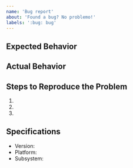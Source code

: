 ```yaml
---
name: 'Bug report'
about: 'Found a bug? No problemo!'
labels: ':bug: bug'
---
```

## Expected Behavior


## Actual Behavior


## Steps to Reproduce the Problem

  1.
  1.
  1.

## Specifications

  - Version:
  - Platform:
  - Subsystem:

